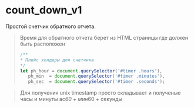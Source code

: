 # count_down_v1

Простой счетчик обратного отчета.

>Время для обратного отчета берет из HTML страницы где должен быть расположен
>```js
>/**
>* Плейс холдеры для счетчика  
>*/
>let ph_hour = document.querySelector('#timer .hours'),
>    ph_min  = document.querySelector('#timer .minutes'),
>    ph_sec  = document.querySelector('#timer .seconds');
>

>Для получения unix timestamp просто складывает и полученые часы и минуты
>ас*60 + мин*60 + секунды
